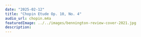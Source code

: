 ```yaml
---
date: "2025-02-12"
title: "Chopin Etude Op. 10, No. 4"
audio_url: chopin.m4a
featuredImage: ../../images/bennington-review-cover-2021.jpg
description: 
---
```

